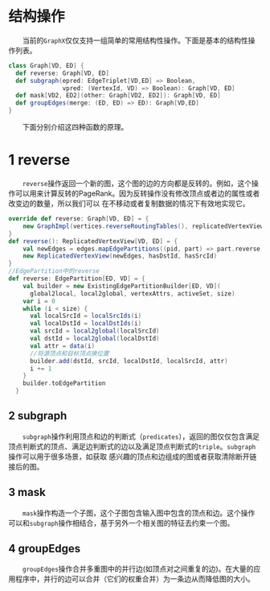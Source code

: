 # 结构操作

&emsp;&emsp;当前的`GraphX`仅仅支持一组简单的常用结构性操作。下面是基本的结构性操作列表。

```scala
class Graph[VD, ED] {
  def reverse: Graph[VD, ED]
  def subgraph(epred: EdgeTriplet[VD,ED] => Boolean,
               vpred: (VertexId, VD) => Boolean): Graph[VD, ED]
  def mask[VD2, ED2](other: Graph[VD2, ED2]): Graph[VD, ED]
  def groupEdges(merge: (ED, ED) => ED): Graph[VD,ED]
}
```
&emsp;&emsp;下面分别介绍这四种函数的原理。

# 1 reverse

&emsp;&emsp;`reverse`操作返回一个新的图，这个图的边的方向都是反转的。例如，这个操作可以用来计算反转的PageRank。因为反转操作没有修改顶点或者边的属性或者改变边的数量，所以我们可以
在不移动或者复制数据的情况下有效地实现它。

```scala
override def reverse: Graph[VD, ED] = {
    new GraphImpl(vertices.reverseRoutingTables(), replicatedVertexView.reverse())
}
def reverse(): ReplicatedVertexView[VD, ED] = {
    val newEdges = edges.mapEdgePartitions((pid, part) => part.reverse)
    new ReplicatedVertexView(newEdges, hasDstId, hasSrcId)
}
//EdgePartition中的reverse
def reverse: EdgePartition[ED, VD] = {
    val builder = new ExistingEdgePartitionBuilder[ED, VD](
      global2local, local2global, vertexAttrs, activeSet, size)
    var i = 0
    while (i < size) {
      val localSrcId = localSrcIds(i)
      val localDstId = localDstIds(i)
      val srcId = local2global(localSrcId)
      val dstId = local2global(localDstId)
      val attr = data(i)
      //将源顶点和目标顶点换位置
      builder.add(dstId, srcId, localDstId, localSrcId, attr)
      i += 1
    }
    builder.toEdgePartition
  }
```

## 2 subgraph

&emsp;&emsp;`subgraph`操作利用顶点和边的判断式（`predicates`），返回的图仅仅包含满足顶点判断式的顶点、满足边判断式的边以及满足顶点判断式的`triple`。`subgraph`操作可以用于很多场景，如获取
感兴趣的顶点和边组成的图或者获取清除断开链接后的图。

## 3 mask

&emsp;&emsp;`mask`操作构造一个子图，这个子图包含输入图中包含的顶点和边。这个操作可以和`subgraph`操作相结合，基于另外一个相关图的特征去约束一个图。

## 4 groupEdges

&emsp;&emsp;`groupEdges`操作合并多重图中的并行边(如顶点对之间重复的边)。在大量的应用程序中，并行的边可以合并（它们的权重合并）为一条边从而降低图的大小。